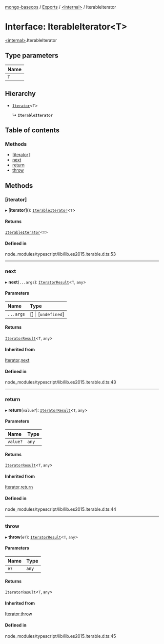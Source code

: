 [mongo-baseops](../README.md) / [Exports](../modules.md) / [\<internal\>](../modules/internal_.md) / IterableIterator

# Interface: IterableIterator\<T\>

[\<internal\>](../modules/internal_.md).IterableIterator

## Type parameters

| Name |
| :------ |
| `T` |

## Hierarchy

- [`Iterator`](internal_.Iterator.md)\<`T`\>

  ↳ **`IterableIterator`**

## Table of contents

### Methods

- [[iterator]](internal_.IterableIterator.md#[iterator])
- [next](internal_.IterableIterator.md#next)
- [return](internal_.IterableIterator.md#return)
- [throw](internal_.IterableIterator.md#throw)

## Methods

### [iterator]

▸ **[iterator]**(): [`IterableIterator`](internal_.IterableIterator.md)\<`T`\>

#### Returns

[`IterableIterator`](internal_.IterableIterator.md)\<`T`\>

#### Defined in

node_modules/typescript/lib/lib.es2015.iterable.d.ts:53

___

### next

▸ **next**(`...args`): [`IteratorResult`](../modules/internal_.md#iteratorresult)\<`T`, `any`\>

#### Parameters

| Name | Type |
| :------ | :------ |
| `...args` | [] \| [`undefined`] |

#### Returns

[`IteratorResult`](../modules/internal_.md#iteratorresult)\<`T`, `any`\>

#### Inherited from

[Iterator](internal_.Iterator.md).[next](internal_.Iterator.md#next)

#### Defined in

node_modules/typescript/lib/lib.es2015.iterable.d.ts:43

___

### return

▸ **return**(`value?`): [`IteratorResult`](../modules/internal_.md#iteratorresult)\<`T`, `any`\>

#### Parameters

| Name | Type |
| :------ | :------ |
| `value?` | `any` |

#### Returns

[`IteratorResult`](../modules/internal_.md#iteratorresult)\<`T`, `any`\>

#### Inherited from

[Iterator](internal_.Iterator.md).[return](internal_.Iterator.md#return)

#### Defined in

node_modules/typescript/lib/lib.es2015.iterable.d.ts:44

___

### throw

▸ **throw**(`e?`): [`IteratorResult`](../modules/internal_.md#iteratorresult)\<`T`, `any`\>

#### Parameters

| Name | Type |
| :------ | :------ |
| `e?` | `any` |

#### Returns

[`IteratorResult`](../modules/internal_.md#iteratorresult)\<`T`, `any`\>

#### Inherited from

[Iterator](internal_.Iterator.md).[throw](internal_.Iterator.md#throw)

#### Defined in

node_modules/typescript/lib/lib.es2015.iterable.d.ts:45
